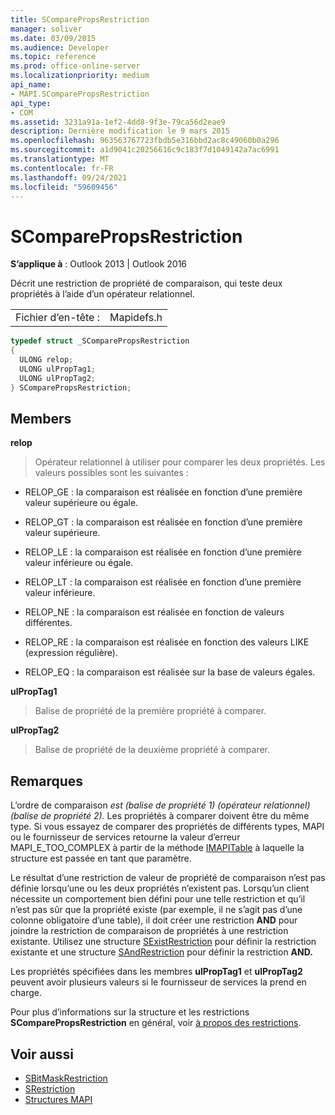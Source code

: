 ```yaml
---
title: SComparePropsRestriction
manager: soliver
ms.date: 03/09/2015
ms.audience: Developer
ms.topic: reference
ms.prod: office-online-server
ms.localizationpriority: medium
api_name:
- MAPI.SComparePropsRestriction
api_type:
- COM
ms.assetid: 3231a91a-1ef2-4dd8-9f3e-79ca56d2eae9
description: Dernière modification le 9 mars 2015
ms.openlocfilehash: 963563767723fbdb5e316bbd2ac8c49060b0a296
ms.sourcegitcommit: a1d9041c20256616c9c183f7d1049142a7ac6991
ms.translationtype: MT
ms.contentlocale: fr-FR
ms.lasthandoff: 09/24/2021
ms.locfileid: "59609456"
---
```

# <a name="scomparepropsrestriction"></a>SComparePropsRestriction

**S’applique à** : Outlook 2013 | Outlook 2016 
  
Décrit une restriction de propriété de comparaison, qui teste deux propriétés à l’aide d’un opérateur relationnel. 
  
|||
|:-----|:-----|
|Fichier d’en-tête :  <br/> |Mapidefs.h  <br/> |
   
```cpp
typedef struct _SComparePropsRestriction
{
  ULONG relop;
  ULONG ulPropTag1;
  ULONG ulPropTag2;
} SComparePropsRestriction;

```

## <a name="members"></a>Members

**relop**
  
> Opérateur relationnel à utiliser pour comparer les deux propriétés. Les valeurs possibles sont les suivantes :
    
  - RELOP_GE : la comparaison est réalisée en fonction d’une première valeur supérieure ou égale.
      
  - RELOP_GT : la comparaison est réalisée en fonction d’une première valeur supérieure.
      
  - RELOP_LE : la comparaison est réalisée en fonction d’une première valeur inférieure ou égale.
      
  - RELOP_LT : la comparaison est réalisée en fonction d’une première valeur inférieure.
      
  - RELOP_NE : la comparaison est réalisée en fonction de valeurs différentes.
      
  - RELOP_RE : la comparaison est réalisée en fonction des valeurs LIKE (expression régulière).
      
  - RELOP_EQ : la comparaison est réalisée sur la base de valeurs égales.
    
**ulPropTag1**
  
> Balise de propriété de la première propriété à comparer. 
    
**ulPropTag2**
  
> Balise de propriété de la deuxième propriété à comparer.
    
## <a name="remarks"></a>Remarques

L’ordre de comparaison _est (balise de propriété 1) (opérateur relationnel) (balise de propriété 2)._ Les propriétés à comparer doivent être du même type. Si vous essayez de comparer des propriétés de différents types, MAPI ou le fournisseur de services retourne la valeur d’erreur MAPI_E_TOO_COMPLEX à partir de la méthode [IMAPITable](imapitableiunknown.md) à laquelle la structure est passée en tant que paramètre. 
  
Le résultat d’une restriction de valeur de propriété de comparaison n’est pas définie lorsqu’une ou les deux propriétés n’existent pas. Lorsqu’un client nécessite un comportement bien défini pour une telle restriction et qu’il n’est pas sûr que la propriété existe (par exemple, il ne s’agit pas d’une colonne obligatoire d’une table), il doit créer une restriction **AND** pour joindre la restriction de comparaison de propriétés à une restriction existante. Utilisez une structure [SExistRestriction](sexistrestriction.md) pour définir la restriction existante et une structure [SAndRestriction](sandrestriction.md) pour définir la restriction **AND.** 
  
Les propriétés spécifiées dans les membres **ulPropTag1** et **ulPropTag2** peuvent avoir plusieurs valeurs si le fournisseur de services la prend en charge. 
  
Pour plus d’informations sur la structure et les restrictions **SComparePropsRestriction** en général, voir [à propos des restrictions](about-restrictions.md).
  
## <a name="see-also"></a>Voir aussi

- [SBitMaskRestriction](sbitmaskrestriction.md)
- [SRestriction](srestriction.md)
- [Structures MAPI](mapi-structures.md)

